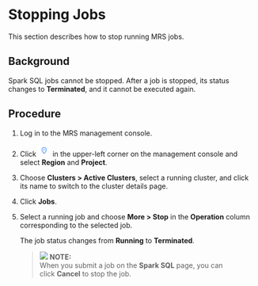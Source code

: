 # Stopping Jobs<a name="EN-US_TOPIC_0125375200"></a>

This section describes how to stop running MRS jobs.

## Background<a name="section40236377113738"></a>

Spark SQL jobs  cannot be stopped. After a job is stopped, its status changes to **Terminated**, and it cannot be executed again.

## Procedure<a name="section8927127113755"></a>

1.  Log in to the MRS management console.
2.  Click  ![](figures/dt_mrs_project_region_image01.png)  in the upper-left corner on the management console and select **Region** and **Project**.
3.  Choose  **Clusters \> Active Clusters**, select a running cluster, and click its name to switch to the cluster details page.
4.  Click  **Jobs**.
5.  Select a running job and choose  **More \> Stop** in the **Operation**  column corresponding to the selected job.

    The job status changes from  **Running** to **Terminated**.

    >![](/images/icon-note.gif) **NOTE:**   
    >When you submit a job on the  **Spark SQL** page, you can click **Cancel**  to stop the job.  


